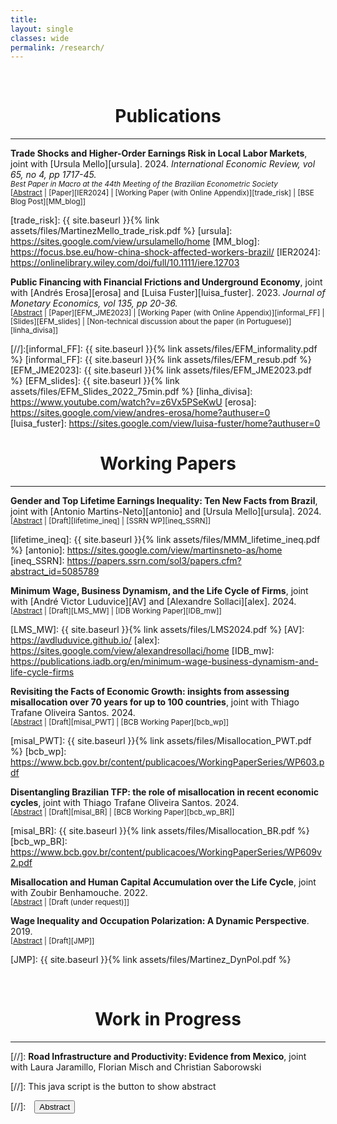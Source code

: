 ```yaml
---
title: 
layout: single
classes: wide
permalink: /research/
---
```

<br/> 



# <center> Publications </center>
- - -

**Trade Shocks and Higher-Order Earnings Risk in Local Labor Markets**, joint with [Ursula Mello][ursula]. 2024. *International Economic Review, vol 65, no 4, pp 1717-45.* <br/> 
<small> *Best Paper in Macro at the 44th Meeting of the Brazilian Econometric Society* </small> <br/> 
<small>[<a href="#" onclick="visib('trade_risk')">Abstract</a> | [Paper][IER2024] | [Working Paper (with Online Appendix)][trade_risk] | [BSE Blog Post][MM_blog]] </small>

<div id="trade_risk" style="display: none; text-align: justify; line-height: 1.2" ><small>
This paper investigates the relationship between international trade and asymmetrical labor income risk. Using the case study of Brazil, we inspect how an increase in import penetration following the China shock impacted the distribution of idiosyncratic earnings changes across the country’s local labor markets. We find that an increase in import penetration leads to a more dispersed and negatively skewed distribution. These effects can be explained by an increase in the volatility of hours worked following job and industry transitions, particularly from involuntary job separations. Moreover, the observed increase in the dispersion of the distribution across the years suggests a temporary rise in the persistent risk, stemming from the broad reallocation of labor following the trade shock. Through the lens of an incomplete market model, individuals would be willing to forgo as much as 1.8% of consumption to avoid the riskier labor market.
</small><br><br/></div>

[trade_risk]: {{ site.baseurl }}{% link assets/files/MartinezMello_trade_risk.pdf %}
[ursula]: https://sites.google.com/view/ursulamello/home
[MM_blog]: https://focus.bse.eu/how-china-shock-affected-workers-brazil/
[IER2024]: https://onlinelibrary.wiley.com/doi/full/10.1111/iere.12703



**Public Financing with Financial Frictions and Underground Economy**, joint with [Andrés Erosa][erosa] and [Luisa Fuster][luisa_fuster]. 2023. *Journal of Monetary Economics, vol 135, pp 20-36.* <br/> 
<small>[<a href="#" onclick="visib('undergraound_ff')">Abstract</a> | [Paper][EFM_JME2023] | [Working Paper (with Online Appendix)][informal_FF] | [Slides][EFM_slides] | [Non-technical discussion about the paper (in Portuguese)][linha_divisa]] </small>

<div id="undergraound_ff" style="display: none; text-align: justify; line-height: 1.2" ><small>
What are the aggregate effects of informality in a financially constrained economy? We develop and calibrate an entrepreneurship model to data on matched employer-employee from both formal and informal sectors in Brazil. The model distinguishes between informality on the business side (extensive margin) and the informal hiring by formal firms (intensive margin). We find that when informality is eliminated along both margins, aggregate output increases 9.3%, capital 14.7%, TFP 5.4%, and tax revenue 37%. The output and TFP increases would be much larger if informality were only eliminated on the extensive margin, a result that supports the view that the informal economy can play a positive role in an economy with financial frictions. Finally, we find that the output cost of financing social security in our baseline model is about twice as large as the one in an economy with no frictions.
</small><br><br/></div>

[//]:[informal_FF]: {{ site.baseurl }}{% link assets/files/EFM_informality.pdf %}
[informal_FF]: {{ site.baseurl }}{% link assets/files/EFM_resub.pdf %}
[EFM_JME2023]: {{ site.baseurl }}{% link assets/files/EFM_JME2023.pdf %}
[EFM_slides]: {{ site.baseurl }}{% link assets/files/EFM_Slides_2022_75min.pdf %}
[linha_divisa]: https://www.youtube.com/watch?v=z6Vx5PSeKwU
[erosa]: https://sites.google.com/view/andres-erosa/home?authuser=0
[luisa_fuster]: https://sites.google.com/view/luisa-fuster/home?authuser=0


# <center> Working Papers </center>
- - -

**Gender and Top Lifetime Earnings Inequality: Ten New Facts from Brazil**, joint with [Antonio Martins-Neto][antonio] and [Ursula Mello][ursula]. 2024. <br/> 
<small>[<a href="#" onclick="visib('gender_top_inequality')">Abstract</a> | [Draft][lifetime_ineq] | [SSRN WP][ineq_SSRN]] </small>

<div id="gender_top_inequality" style="display: none; text-align: justify; line-height: 1.2" ><small>
This paper presents ten new facts on gender and top lifetime earnings inequality in Brazil, drawing on rich administrative data covering nearly the entire formal labor market from 1985 to 2018. We document significant gender disparities in lifetime earnings, particularly among top earners, where women are both underrepresented and face larger earnings gaps compared to men. We identify key drivers of this inequality, including career interruptions, occupational segregation, employment in large firms, and job-switching patterns. Public sector employment partially mitigates these gaps.
</small><br><br/></div>

[lifetime_ineq]: {{ site.baseurl }}{% link assets/files/MMM_lifetime_ineq.pdf %} 
[antonio]: https://sites.google.com/view/martinsneto-as/home
[ineq_SSRN]: https://papers.ssrn.com/sol3/papers.cfm?abstract_id=5085789

**Minimum Wage, Business Dynamism, and the Life Cycle of Firms**, joint with [André Victor Luduvice][AV] and [Alexandre Sollaci][alex]. 2024. <br/> 
<small>[<a href="#" onclick="visib('min_wage')">Abstract</a> | [Draft][LMS_MW] | [IDB Working Paper][IDB_mw]] </small>

<div id="min_wage" style="display: none; text-align: justify; line-height: 1.2" ><small>
This paper studies the effects of the minimum wage on the life cycle of firms. We first build a tractable model where heterogeneous firms have labor market power, invest in innovation, and choose formal or informal sectors. The model predicts that a minimum wage hike not only shrinks the young and low- productivity firms but also lowers the incentives to innovate, resulting in a lower life cycle growth. We then test the predictions of the model using Brazilian administrative and census data leveraging the variation in exposure across establishments and municipalities to the large increase in the minimum wage between 1999 and 2010. At the establishment level, an increase in the minimum wage: (i) decreases the growth rates of small and young establishments and (ii) increases the growth rates of old and large establishments. When analyzing exposed municipalities, we observe an increase in the earnings of workers in both the formal and informal sectors, as well as informal employment. Our findings suggest that the minimum wage is a possible explanation for the decline in the importance of young establishments and business dynamism in Brazil.
</small><br><br/></div>

[LMS_MW]: {{ site.baseurl }}{% link assets/files/LMS2024.pdf %}
[AV]: https://avdluduvice.github.io/
[alex]: https://sites.google.com/view/alexandresollaci/home
[IDB_mw]: https://publications.iadb.org/en/minimum-wage-business-dynamism-and-life-cycle-firms

**Revisiting the Facts of Economic Growth: insights from assessing misallocation over 70 years for up to 100 countries**, joint with Thiago Trafane Oliveira Santos. 2024. <br/> 
<small>[<a href="#" onclick="visib('pwt')">Abstract</a> | [Draft][misal_PWT] | [BCB Working Paper][bcb_wp]] </small>

<div id="pwt" style="display: none; text-align: justify; line-height: 1.2" ><small>
Assessments of the role played by misallocation in shaping total factor productivity (TFP) have been hindered by constraints in the availability of firm-level data. This paper addresses this issue by developing a static Cournot model that primarily requires standard macroeconomic data to estimate market-power-driven misallocation. We apply this framework to decompose aggregate TFP into technology and allocative efficiency components from 1950 to 2019 for up to a hundred countries from the Penn World Table 10.01. Utilizing this decomposition, we revisit key facts of economic growth. On the one hand, we evaluate the world income frontier as proxied by the US, finding that changes in misallocation can significantly impact short-run growth. On the other hand, we examine the economic performance around the world. Misallocation enhances our understanding of cross-country income differences, even though a substantial unexplained portion persists. We also find a lack of convergence in allocative efficiency, suggesting market-power-driven misallocation is linked, in the long run, to long-lasting country-specific factors such as institutions.
</small><br><br/></div>

[misal_PWT]: {{ site.baseurl }}{% link assets/files/Misallocation_PWT.pdf %}
[bcb_wp]: https://www.bcb.gov.br/content/publicacoes/WorkingPaperSeries/WP603.pdf

**Disentangling Brazilian TFP: the role of misallocation in recent economic cycles**, joint with Thiago Trafane Oliveira Santos. 2024. <br/> 
<small>[<a href="#" onclick="visib('mis_BR')">Abstract</a> | [Draft][misal_BR] | [BCB Working Paper][bcb_wp_BR]] </small>

<div id="mis_BR" style="display: none; text-align: justify; line-height: 1.2" ><small>
This paper investigates the role of market-power-driven misallocation in shaping TFP during recent economic cycles in Brazil, using the static Cournot model of Martinez and Santos (2024). The model primarily relies on macroeconomic data for calibration, allowing us to decompose Brazil’s national TFP into technology and allocative efficiency components from 2000 to 2019. Over these two decades, we observe an upward trend in allocative efficiency, reflecting an increase in the labor income share and a corresponding decrease in the average markup, in sharp contrast with most developed countries. Our results further indicate that the cycles in Brazilian TFP are largely driven by allocative efficiency, with the mid-2000s economic boom mainly attributed to efficiency gains. In contrast, the technology component grows more steadily, around 0.9% per year, suggesting it reflects structural characteristics of the economy. Since allocative efficiency is bounded, this 0.9% annual growth rate can be interpreted as the current long-run growth level of TFP in Brazil.
</small><br><br/></div>

[misal_BR]: {{ site.baseurl }}{% link assets/files/Misallocation_BR.pdf %}
[bcb_wp_BR]: https://www.bcb.gov.br/content/publicacoes/WorkingPaperSeries/WP609v2.pdf


**Misallocation and Human Capital Accumulation over the Life Cycle**, joint with Zoubir Benhamouche. 2022. <br/> 
<small>[<a href="#" onclick="visib('HC_misall')">Abstract</a> | [Draft (under request)]] </small>

<div id="HC_misall" style="display: none; text-align: justify; line-height: 1.2" ><small>
We develop a life cycle occupational choice model with worker and firm heterogeneity and endogenous human capital accumulation. We calibrate the model to the United States using data on schooling and firm size and use it to study the effect of size- dependent distortions in skill accumulation and productivity. In an application to North African countries, we found that removing the size-dependent distortions increases GDP per capita of North African countries by a range of 2.75 times to 4.5 times, a result that is largely accounted for by the human capital accumulation of workers during the life cycle. Increasing the fraction of high-skill workers to the level of the U.S. without addressing firm-level misallocation falls short in closing the gap between developing and developed countries. These results support the view that the lack of incentives and opportunities for human capital accumulation is an important cause of differences in output per capita in developing economies.
</small><br><br/></div>

**Wage Inequality and Occupation Polarization: A Dynamic Perspective**. 2019. <br/>
<small>[<a href="#" onclick="visib('polariz')">Abstract</a> | [Draft][JMP]] </small>

<div id="polariz" style="display: none; text-align: justify; line-height: 1.2" ><small>
In this paper, I argue that job polarization, the disappearing of middle wage occupations, can have long lasting effects in the U.S. wage structure. I suggest that, by changing the cross-cohort occupational structure, polarization can impact returns to experience and future wages. Firstly, I document that polarization has different impact across workers of different ages and education. Young workers disproportionally moved to low and high wage occupations in comparison to old workers, with significant differences between educational groups. Secondly, I document substantial heterogeneity in the level and growth of the returns to experience by occupation. Using an overlapping generations model with endogenous education and occupational choice, I show that if there exist complementarities between young and old labor, job polarization can affect the returns to experience. Quantitatively, I use the model to estimate the effect of technological and  demographic changes in the U.S. wage structure accounting for the transition dynamics. During the transition, because of cohort imbalances and occupation switching costs, inequality is higher: college premium can be almost 10% higher than in the steady state and the relative wage of the median with respect to the top occupation is 12% worse. This culminates in a clear policy recommendation: the decrease of occupation switching costs, accelerating the transition and increasing wages of vulnerable groups.
</small><br><br/></div>

[JMP]: {{ site.baseurl }}{% link assets/files/Martinez_DynPol.pdf %}

<br/> 

# <center> Work in Progress </center>
- - -

















[//]: **Road Infrastructure and Productivity: Evidence from Mexico**, joint with Laura Jaramillo, Florian Misch and Christian Saborowski

[//]: This java script is the button to show abstract
<script>
 function visib(id) {
  var x = document.getElementById(id);
  if (x.style.display === "block") {
    x.style.display = "none";
  } else {
    x.style.display = "block";
  }
}
</script>

[//]:&emsp;<button onclick="visib('polariz')" class="btn btn--inverse btn--small">Abstract</button>


